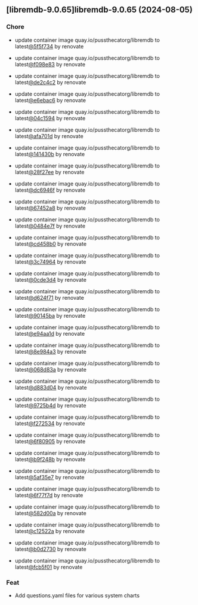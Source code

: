 

## [libremdb-9.0.65]libremdb-9.0.65 (2024-08-05)

### Chore



- update container image quay.io/pussthecatorg/libremdb to latest[@5f5f734](https://github.com/5f5f734) by renovate

- update container image quay.io/pussthecatorg/libremdb to latest[@f098e83](https://github.com/f098e83) by renovate

- update container image quay.io/pussthecatorg/libremdb to latest[@de2c4c2](https://github.com/de2c4c2) by renovate

- update container image quay.io/pussthecatorg/libremdb to latest[@e6ebac6](https://github.com/e6ebac6) by renovate

- update container image quay.io/pussthecatorg/libremdb to latest[@04c1594](https://github.com/04c1594) by renovate

- update container image quay.io/pussthecatorg/libremdb to latest[@afa701d](https://github.com/afa701d) by renovate

- update container image quay.io/pussthecatorg/libremdb to latest[@141430b](https://github.com/141430b) by renovate

- update container image quay.io/pussthecatorg/libremdb to latest[@28f27ee](https://github.com/28f27ee) by renovate

- update container image quay.io/pussthecatorg/libremdb to latest[@dc6946f](https://github.com/dc6946f) by renovate

- update container image quay.io/pussthecatorg/libremdb to latest[@67452a8](https://github.com/67452a8) by renovate

- update container image quay.io/pussthecatorg/libremdb to latest[@0484e7f](https://github.com/0484e7f) by renovate

- update container image quay.io/pussthecatorg/libremdb to latest[@cd458b0](https://github.com/cd458b0) by renovate

- update container image quay.io/pussthecatorg/libremdb to latest[@3c74964](https://github.com/3c74964) by renovate

- update container image quay.io/pussthecatorg/libremdb to latest[@0cde3d4](https://github.com/0cde3d4) by renovate

- update container image quay.io/pussthecatorg/libremdb to latest[@d624f71](https://github.com/d624f71) by renovate

- update container image quay.io/pussthecatorg/libremdb to latest[@90145ba](https://github.com/90145ba) by renovate

- update container image quay.io/pussthecatorg/libremdb to latest[@e94aa1d](https://github.com/e94aa1d) by renovate

- update container image quay.io/pussthecatorg/libremdb to latest[@8e984a3](https://github.com/8e984a3) by renovate

- update container image quay.io/pussthecatorg/libremdb to latest[@068d83a](https://github.com/068d83a) by renovate

- update container image quay.io/pussthecatorg/libremdb to latest[@d883d04](https://github.com/d883d04) by renovate

- update container image quay.io/pussthecatorg/libremdb to latest[@9725b4d](https://github.com/9725b4d) by renovate

- update container image quay.io/pussthecatorg/libremdb to latest[@f272534](https://github.com/f272534) by renovate

- update container image quay.io/pussthecatorg/libremdb to latest[@6f80905](https://github.com/6f80905) by renovate

- update container image quay.io/pussthecatorg/libremdb to latest[@b9f248b](https://github.com/b9f248b) by renovate

- update container image quay.io/pussthecatorg/libremdb to latest[@5af35e7](https://github.com/5af35e7) by renovate

- update container image quay.io/pussthecatorg/libremdb to latest[@6f77f7d](https://github.com/6f77f7d) by renovate

- update container image quay.io/pussthecatorg/libremdb to latest[@582d00a](https://github.com/582d00a) by renovate

- update container image quay.io/pussthecatorg/libremdb to latest[@c12522a](https://github.com/c12522a) by renovate

- update container image quay.io/pussthecatorg/libremdb to latest[@b0d2730](https://github.com/b0d2730) by renovate

- update container image quay.io/pussthecatorg/libremdb to latest[@fcb5f01](https://github.com/fcb5f01) by renovate

### Feat



- Add questions.yaml files for various system charts